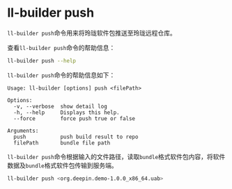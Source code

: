 # ll-builder push

`ll-builder push`命令用来将玲珑软件包推送至玲珑远程仓库。

查看`ll-builder push`命令的帮助信息：

```bash
ll-builder push --help
```

`ll-builder push`命令的帮助信息如下：

```plain
Usage: ll-builder [options] push <filePath>

Options:
  -v, --verbose  show detail log
  -h, --help     Displays this help.
  --force        force push true or false

Arguments:
  push           push build result to repo
  filePath       bundle file path
```

`ll-builder push`命令根据输入的文件路径，读取`bundle`格式软件包内容，将软件数据及`bundle`格式软件包传输到服务端。

```bash
ll-builder push <org.deepin.demo-1.0.0_x86_64.uab>
```
